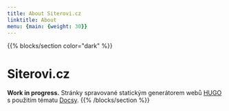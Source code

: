 ```yaml
---
title: About Siterovi.cz
linktitle: About
menu: {main: {weight: 30}}
---
```


{{% blocks/section color="dark" %}}
# Siterovi.cz
**Work in progress.**
Stránky spravované statickým generátorem webů [HUGO](https://gohugo.io) s použitím
tématu [Docsy](https://www.docsy.dev/).
{{% /blocks/section %}}

